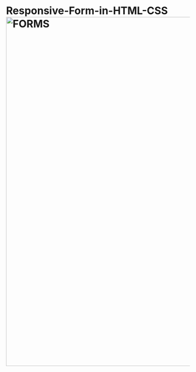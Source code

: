 # Responsive-Form-in-HTML-CSS<img width="955" alt="FORMS" src="https://user-images.githubusercontent.com/78247158/150134854-6ed93c2c-645d-4a0e-86fb-a7565658f34c.png">
